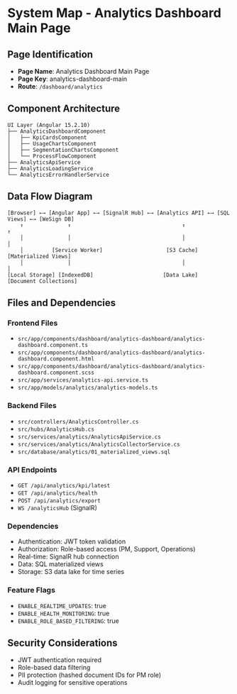 # System Map - Analytics Dashboard Main Page

## Page Identification
- **Page Name**: Analytics Dashboard Main Page
- **Page Key**: analytics-dashboard-main
- **Route**: `/dashboard/analytics`

## Component Architecture

```
UI Layer (Angular 15.2.10)
├── AnalyticsDashboardComponent
│   ├── KpiCardsComponent
│   ├── UsageChartsComponent
│   ├── SegmentationChartsComponent
│   └── ProcessFlowComponent
├── AnalyticsApiService
├── AnalyticsLoadingService
└── AnalyticsErrorHandlerService
```

## Data Flow Diagram

```
[Browser] ←→ [Angular App] ←→ [SignalR Hub] ←→ [Analytics API] ←→ [SQL Views] ←→ [WeSign DB]
    ↑              ↑                                   ↑                    ↑
    │              │                                   │                    │
    │         [Service Worker]                    [S3 Cache]         [Materialized Views]
    │              │                                   │                    │
[Local Storage] [IndexedDB]                      [Data Lake]         [Document Collections]
```

## Files and Dependencies

### Frontend Files
- `src/app/components/dashboard/analytics-dashboard/analytics-dashboard.component.ts`
- `src/app/components/dashboard/analytics-dashboard/analytics-dashboard.component.html`
- `src/app/components/dashboard/analytics-dashboard/analytics-dashboard.component.scss`
- `src/app/services/analytics-api.service.ts`
- `src/app/models/analytics/analytics-models.ts`

### Backend Files
- `src/controllers/AnalyticsController.cs`
- `src/hubs/AnalyticsHub.cs`
- `src/services/analytics/AnalyticsApiService.cs`
- `src/services/analytics/AnalyticsCollectorService.cs`
- `src/database/analytics/01_materialized_views.sql`

### API Endpoints
- `GET /api/analytics/kpi/latest`
- `GET /api/analytics/health`
- `POST /api/analytics/export`
- `WS /analyticsHub` (SignalR)

### Dependencies
- Authentication: JWT token validation
- Authorization: Role-based access (PM, Support, Operations)
- Real-time: SignalR hub connection
- Data: SQL materialized views
- Storage: S3 data lake for time series

### Feature Flags
- `ENABLE_REALTIME_UPDATES`: true
- `ENABLE_HEALTH_MONITORING`: true
- `ENABLE_ROLE_BASED_FILTERING`: true

## Security Considerations
- JWT authentication required
- Role-based data filtering
- PII protection (hashed document IDs for PM role)
- Audit logging for sensitive operations